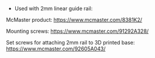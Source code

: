 - Used with 2mm linear guide rail: 

McMaster product: https://www.mcmaster.com/8381K2/

Mounting screws: https://www.mcmaster.com/91292A328/

Set screws for attaching 2mm rail to 3D printed base: https://www.mcmaster.com/92605A043/

